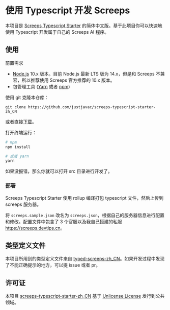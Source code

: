 # 使用 Typescript 开发 Screeps

本项目是 [Screeps Typescript Starter](https://github.com/screepers/screeps-typescript-starter) 的简体中文版。基于此项目你可以快速地使用 Typescript 开发属于自己的 Screeps AI 程序。

## 使用

前置需求

- [Node.js](https://nodejs.org/zh-cn/) 10.x 版本。目前 Node.js 最新 LTS 版为 14.x，但是和 Screeps 不兼容，所以推荐使用 Screeps 官方推荐的 10.x 版本。
- 包管理工具 ([Yarn](https://yarnpkg.com/en/docs/getting-started) 或者 [npm](https://docs.npmjs.com/getting-started/installing-node))

使用 git 克隆本仓库：

```shell
git clone https://github.com/justjavac/screeps-typescript-starter-zh_CN
```

或者直接[下载](https://github.com/justjavac/screeps-typescript-starter-zh_CN/archive/master.zip)。

打开终端运行：

```bash
# npm
npm install

# 或者 yarn
yarn
```

如果没报错，那么你就可以打开 src 目录进行开发了。

### 部署

Screeps Typescript Starter 使用 rollup 编译打包 typescript 文件，然后上传到 screeps 服务器。

将 `screeps.sample.json` 改名为 `screeps.json`，根据自己的服务器信息进行配置和修改。配置文件中包含了 3 个官服以及我自己搭建的私服 <https://screeps.devtips.cn>。

## 类型定义文件

本项目所用到的类型定义文件来自 [typed-screeps-zh_CN](https://github.com/justjavac/typed-screeps-zh_CN)。如果开发过程中发现了不能正确提示的地方，可以提 issue 或者 pr。

## 许可证

本项目 [screeps-typescript-starter-zh_CN](https://github.com/justjavac/screeps-typescript-starter-zh_CN) 基于 [Unlicense License](./LICENSE) 发行到公共领域。
